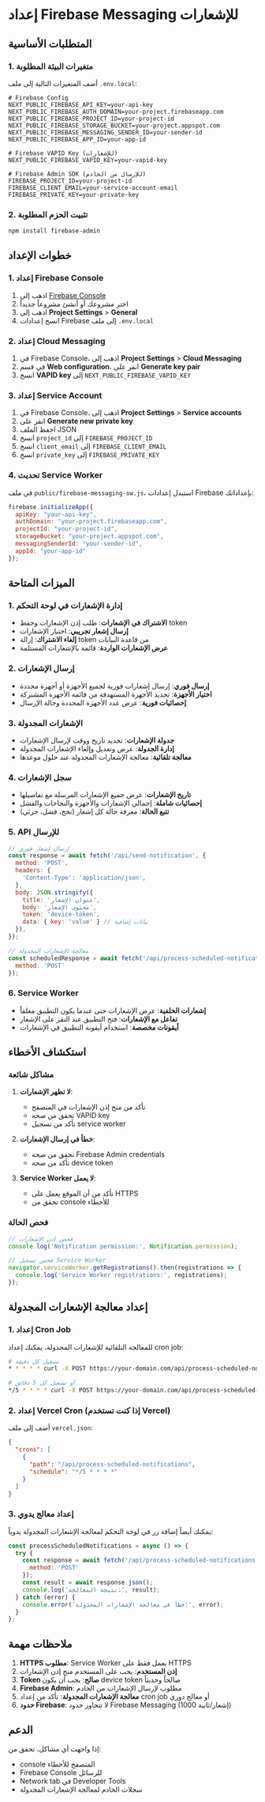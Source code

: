 # إعداد Firebase Messaging للإشعارات

## المتطلبات الأساسية

### 1. متغيرات البيئة المطلوبة

أضف المتغيرات التالية إلى ملف `.env.local`:

```env
# Firebase Config
NEXT_PUBLIC_FIREBASE_API_KEY=your-api-key
NEXT_PUBLIC_FIREBASE_AUTH_DOMAIN=your-project.firebaseapp.com
NEXT_PUBLIC_FIREBASE_PROJECT_ID=your-project-id
NEXT_PUBLIC_FIREBASE_STORAGE_BUCKET=your-project.appspot.com
NEXT_PUBLIC_FIREBASE_MESSAGING_SENDER_ID=your-sender-id
NEXT_PUBLIC_FIREBASE_APP_ID=your-app-id

# Firebase VAPID Key (للإشعارات)
NEXT_PUBLIC_FIREBASE_VAPID_KEY=your-vapid-key

# Firebase Admin SDK (للإرسال من الخادم)
FIREBASE_PROJECT_ID=your-project-id
FIREBASE_CLIENT_EMAIL=your-service-account-email
FIREBASE_PRIVATE_KEY=your-private-key
```

### 2. تثبيت الحزم المطلوبة

```bash
npm install firebase-admin
```

## خطوات الإعداد

### 1. إعداد Firebase Console

1. اذهب إلى [Firebase Console](https://console.firebase.google.com/)
2. اختر مشروعك أو أنشئ مشروعاً جديداً
3. اذهب إلى **Project Settings** > **General**
4. انسخ إعدادات Firebase إلى ملف `.env.local`

### 2. إعداد Cloud Messaging

1. في Firebase Console، اذهب إلى **Project Settings** > **Cloud Messaging**
2. في قسم **Web configuration**، انقر على **Generate key pair**
3. انسخ **VAPID key** إلى `NEXT_PUBLIC_FIREBASE_VAPID_KEY`

### 3. إعداد Service Account

1. في Firebase Console، اذهب إلى **Project Settings** > **Service accounts**
2. انقر على **Generate new private key**
3. احفظ الملف JSON
4. انسخ `project_id` إلى `FIREBASE_PROJECT_ID`
5. انسخ `client_email` إلى `FIREBASE_CLIENT_EMAIL`
6. انسخ `private_key` إلى `FIREBASE_PRIVATE_KEY`

### 4. تحديث Service Worker

في ملف `public/firebase-messaging-sw.js`، استبدل إعدادات Firebase بإعداداتك:

```javascript
firebase.initializeApp({
  apiKey: "your-api-key",
  authDomain: "your-project.firebaseapp.com",
  projectId: "your-project-id",
  storageBucket: "your-project.appspot.com",
  messagingSenderId: "your-sender-id",
  appId: "your-app-id"
});
```

## الميزات المتاحة

### 1. إدارة الإشعارات في لوحة التحكم

- **الاشتراك في الإشعارات**: طلب إذن الإشعارات وحفظ token
- **إرسال إشعار تجريبي**: اختبار الإشعارات
- **إلغاء الاشتراك**: إزالة token من قاعدة البيانات
- **عرض الإشعارات الواردة**: قائمة بالإشعارات المستلمة

### 2. إرسال الإشعارات

- **إرسال فوري**: إرسال إشعارات فورية لجميع الأجهزة أو أجهزة محددة
- **اختيار الأجهزة**: تحديد الأجهزة المستهدفة من قائمة الأجهزة المشتركة
- **إحصائيات فورية**: عرض عدد الأجهزة المحددة وحالة الإرسال

### 3. الإشعارات المجدولة

- **جدولة الإشعارات**: تحديد تاريخ ووقت لإرسال الإشعارات
- **إدارة الجدولة**: عرض وتعديل وإلغاء الإشعارات المجدولة
- **معالجة تلقائية**: معالجة الإشعارات المجدولة عند حلول موعدها

### 4. سجل الإشعارات

- **تاريخ الإشعارات**: عرض جميع الإشعارات المرسلة مع تفاصيلها
- **إحصائيات شاملة**: إجمالي الإشعارات والأجهزة والنجاحات والفشل
- **تتبع الحالة**: معرفة حالة كل إشعار (نجح، فشل، جزئي)

### 5. API للإرسال

```javascript
// إرسال إشعار فوري
const response = await fetch('/api/send-notification', {
  method: 'POST',
  headers: {
    'Content-Type': 'application/json',
  },
  body: JSON.stringify({
    title: 'عنوان الإشعار',
    body: 'محتوى الإشعار',
    token: 'device-token',
    data: { key: 'value' } // بيانات إضافية
  }),
});

// معالجة الإشعارات المجدولة
const scheduledResponse = await fetch('/api/process-scheduled-notifications', {
  method: 'POST'
});
```

### 6. Service Worker

- **إشعارات الخلفية**: عرض الإشعارات حتى عندما يكون التطبيق مغلقاً
- **تفاعل مع الإشعارات**: فتح التطبيق عند النقر على الإشعار
- **أيقونات مخصصة**: استخدام أيقونة التطبيق في الإشعارات

## استكشاف الأخطاء

### مشاكل شائعة

1. **لا تظهر الإشعارات**:
   - تأكد من منح إذن الإشعارات في المتصفح
   - تحقق من صحة VAPID key
   - تأكد من تسجيل service worker

2. **خطأ في إرسال الإشعارات**:
   - تحقق من صحة Firebase Admin credentials
   - تأكد من صحة device token

3. **Service Worker لا يعمل**:
   - تأكد من أن الموقع يعمل على HTTPS
   - تحقق من console للأخطاء

### فحص الحالة

```javascript
// فحص إذن الإشعارات
console.log('Notification permission:', Notification.permission);

// فحص تسجيل Service Worker
navigator.serviceWorker.getRegistrations().then(registrations => {
  console.log('Service Worker registrations:', registrations);
});
```

## إعداد معالجة الإشعارات المجدولة

### 1. إعداد Cron Job

للمعالجة التلقائية للإشعارات المجدولة، يمكنك إعداد cron job:

```bash
# تشغيل كل دقيقة
* * * * * curl -X POST https://your-domain.com/api/process-scheduled-notifications

# أو تشغيل كل 5 دقائق
*/5 * * * * curl -X POST https://your-domain.com/api/process-scheduled-notifications
```

### 2. إعداد Vercel Cron (إذا كنت تستخدم Vercel)

أضف إلى ملف `vercel.json`:

```json
{
  "crons": [
    {
      "path": "/api/process-scheduled-notifications",
      "schedule": "*/5 * * * *"
    }
  ]
}
```

### 3. إعداد معالج يدوي

يمكنك أيضاً إضافة زر في لوحة التحكم لمعالجة الإشعارات المجدولة يدوياً:

```javascript
const processScheduledNotifications = async () => {
  try {
    const response = await fetch('/api/process-scheduled-notifications', {
      method: 'POST'
    });
    const result = await response.json();
    console.log('نتيجة المعالجة:', result);
  } catch (error) {
    console.error('خطأ في معالجة الإشعارات المجدولة:', error);
  }
};
```

## ملاحظات مهمة

1. **HTTPS مطلوب**: Service Worker يعمل فقط على HTTPS
2. **إذن المستخدم**: يجب على المستخدم منح إذن الإشعارات
3. **Token صالح**: يجب أن يكون device token صالحاً وحديثاً
4. **Firebase Admin**: مطلوب لإرسال الإشعارات من الخادم
5. **معالجة الإشعارات المجدولة**: تأكد من إعداد cron job أو معالج دوري
6. **حدود Firebase**: لا تتجاوز حدود Firebase Messaging (1000 إشعار/ثانية)

## الدعم

إذا واجهت أي مشاكل، تحقق من:
- console المتصفح للأخطاء
- Firebase Console للرسائل
- Network tab في Developer Tools
- سجلات الخادم لمعالجة الإشعارات المجدولة 